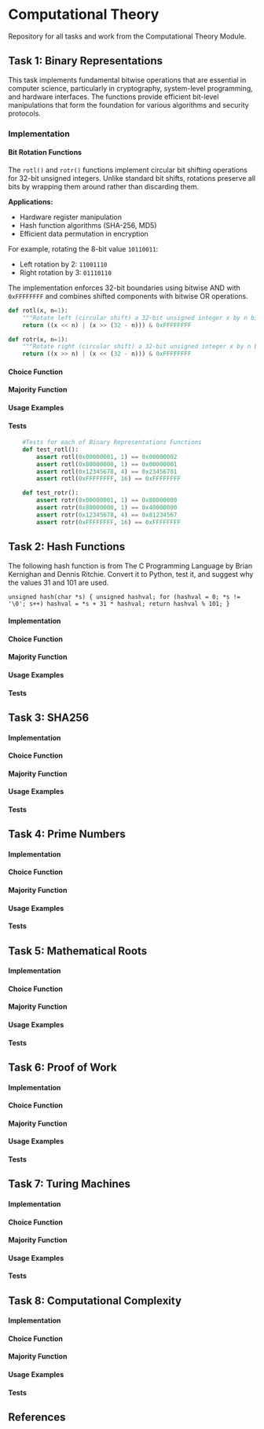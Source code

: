 <!--![computational theory banner](https://github.com/caolanmaguire/calsickofthis/blob/main/COMPUTAT.png)-->

# Computational Theory
Repository for all tasks and work from the Computational Theory Module.

<!--
## Abstract

This semester-long project explores fundamental concepts in computational theory, examining both classical and contemporary approaches to computation. The work investigates binary representations, cryptographic hashing, prime number theory, and Turing machines to establish connections between historical computational principles and modern applications. Through practical implementations and theoretical analysis, this project contributes to the understanding of computational complexity and its implications for computer science as described by Sipser (2012) in his seminal work on the theory of computation.-->

## Task 1: Binary Representations

This task implements fundamental bitwise operations that are essential in computer science, particularly in cryptography, system-level programming, and hardware interfaces. The functions provide efficient bit-level manipulations that form the foundation for various algorithms and security protocols.

### Implementation

#### Bit Rotation Functions


The `rotl()` and `rotr()` functions implement circular bit shifting operations for 32-bit unsigned integers. Unlike standard bit shifts, rotations preserve all bits by wrapping them around rather than discarding them.

**Applications:**
- Hardware register manipulation
- Hash function algorithms (SHA-256, MD5)
- Efficient data permutation in encryption

For example, rotating the 8-bit value `10110011`:
- Left rotation by 2: `11001110`
- Right rotation by 3: `01110110`

The implementation enforces 32-bit boundaries using bitwise AND with `0xFFFFFFFF` and combines shifted components with bitwise OR operations.

```python
def rotl(x, n=1):
    """Rotate left (circular shift) a 32-bit unsigned integer x by n bits."""
    return ((x << n) | (x >> (32 - n))) & 0xFFFFFFFF

def rotr(x, n=1):
    """Rotate right (circular shift) a 32-bit unsigned integer x by n bits."""
    return ((x >> n) | (x << (32 - n))) & 0xFFFFFFFF
```

#### Choice Function

#### Majority Function

#### Usage Examples

#### Tests

```python
    #Tests for each of Binary Representations Functions
    def test_rotl():
        assert rotl(0x00000001, 1) == 0x00000002
        assert rotl(0x80000000, 1) == 0x00000001
        assert rotl(0x12345678, 4) == 0x23456781
        assert rotl(0xFFFFFFFF, 16) == 0xFFFFFFFF

    def test_rotr():
        assert rotr(0x00000001, 1) == 0x80000000
        assert rotr(0x80000000, 1) == 0x40000000
        assert rotr(0x12345678, 4) == 0x81234567
        assert rotr(0xFFFFFFFF, 16) == 0xFFFFFFFF
```

## Task 2: Hash Functions

The following hash function is from The C Programming Language by Brian Kernighan and Dennis Ritchie.
Convert it to Python, test it, and suggest why the values 31 and 101 are used.

`unsigned hash(char *s) {
    unsigned hashval;
    for (hashval = 0; *s != '\0'; s++)
        hashval = *s + 31 * hashval;
    return hashval % 101;
}`

#### Implementation

#### Choice Function

#### Majority Function

#### Usage Examples

#### Tests

## Task 3: SHA256

#### Implementation

#### Choice Function

#### Majority Function

#### Usage Examples

#### Tests

## Task 4: Prime Numbers

#### Implementation

#### Choice Function

#### Majority Function

#### Usage Examples

#### Tests

## Task 5: Mathematical Roots

#### Implementation

#### Choice Function

#### Majority Function

#### Usage Examples

#### Tests

## Task 6: Proof of Work

#### Implementation

#### Choice Function

#### Majority Function

#### Usage Examples

#### Tests

## Task 7: Turing Machines

#### Implementation

#### Choice Function

#### Majority Function

#### Usage Examples

#### Tests

## Task 8: Computational Complexity

#### Implementation

#### Choice Function

#### Majority Function

#### Usage Examples

#### Tests

## References


<!--Arora, S., & Barak, B. (2009). *Computational Complexity: A Modern Approach*. Cambridge University Press.

Cook, S. A. (1971). The complexity of theorem-proving procedures. In *Proceedings of the Third Annual ACM Symposium on Theory of Computing* (pp. 151-158).

National Institute of Standards and Technology. (2015). *Secure Hash Standard (SHS)*. FIPS PUB 180-4.

Sipser, M. (2012). *Introduction to the Theory of Computation* (3rd ed.). Cengage Learning.

Turing, A. M. (1936). On computable numbers, with an application to the Entscheidungsproblem. *Proceedings of the London Mathematical Society*, 2(1), 230-265.

Weizenbaum, J. (1966). ELIZA—a computer program for the study of natural language communication between man and machine. *Communications of the ACM*, 9(1), 36-45.-->
